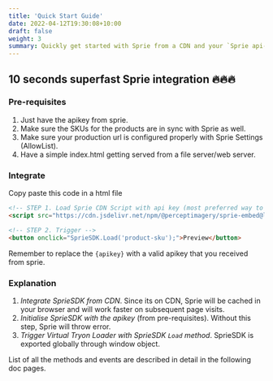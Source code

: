 ```yaml
---
title: 'Quick Start Guide'
date: 2022-04-12T19:30:08+10:00
draft: false
weight: 3
summary: Quickly get started with Sprie from a CDN and your `Sprie api-key`.
---
```


## 10 seconds superfast Sprie integration 🔥🔥🔥

### Pre-requisites

1. Just have the apikey from sprie.
2. Make sure the SKUs for the products are in sync with Sprie as well.
3. Make sure your production url is configured properly with Sprie Settings (AllowList).
4. Have a simple index.html getting served from a file server/web server.

### Integrate

Copy paste this code in a html file

```html
<!-- STEP 1. Load Sprie CDN Script with api key (most preferred way to integrate )-->
<script src="https://cdn.jsdelivr.net/npm/@perceptimagery/sprie-embed@latest?apikey={apikey}"></script>

<!-- STEP 2. Trigger -->
<button onclick="SprieSDK.Load('product-sku');">Preview</button>
```

Remember to replace the `{apikey}` with a valid apikey that you received from sprie.

### Explanation

1. _Integrate SprieSDK from CDN_. Since its on CDN, Sprie will be cached in your browser and will work faster on subsequent page visits.
2. _Initialise SprieSDK with the apikey_ (from pre-requisites). Without this step, Sprie will throw error.
3. _Trigger Virtual Tryon Loader with SprieSDK `Load` method_. SprieSDK is exported globally through window object.

List of all the methods and events are described in detail in the following doc pages.
